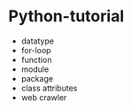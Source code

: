 # Python-tutorial
* datatype
* for-loop
* function
* module
* package
* class attributes
* web crawler
